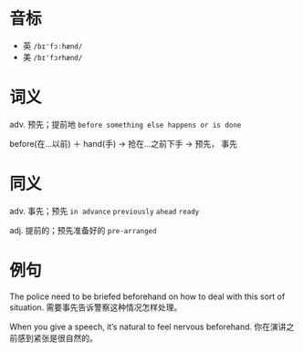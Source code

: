 # 音标

- 英 `/bɪ'fɔːhænd/`
- 美 `/bɪ'fɔrhænd/`

# 词义

adv. 预先；提前地
`before something else happens or is done`



before(在…以前) ＋ hand(手) → 抢在…之前下手 → 预先， 事先

# 同义

adv. 事先；预先
`in advance` `previously` `ahead` `ready`

adj. 提前的；预先准备好的
`pre-arranged`

# 例句

The police need to be briefed beforehand on how to deal with this sort of situation.
需要事先告诉警察这种情况怎样处理。

When you give a speech, it’s natural to feel nervous beforehand.
你在演讲之前感到紧张是很自然的。



